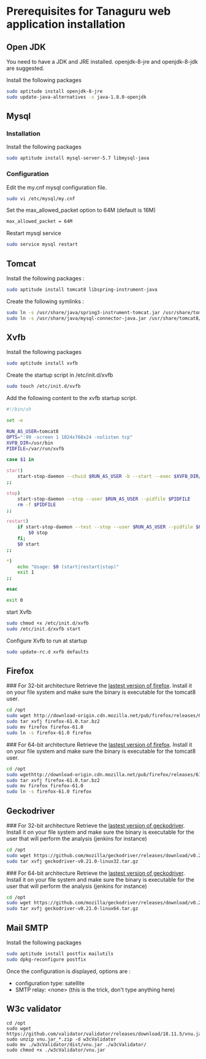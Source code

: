 # Prerequisites for Tanaguru web application installation

## Open JDK

You need to have a JDK and JRE installed. openjdk-8-jre and openjdk-8-jdk are suggested.

Install the following packages
```sh
sudo aptitude install openjdk-8-jre
sudo update-java-alternatives -s java-1.8.0-openjdk
```

## Mysql

### Installation

Install the following packages
```sh
sudo aptitude install mysql-server-5.7 libmysql-java
```

### Configuration

Edit the my.cnf mysql configuration file.
```sh
sudo vi /etc/mysql/my.cnf
```

Set the max_allowed_packet option to 64M (default is 16M)
```sh
max_allowed_packet = 64M
```

Restart mysql service
```sh
sudo service mysql restart
```

## Tomcat 

Install the following packages :
```sh
sudo aptitude install tomcat8 libspring-instrument-java
```

Create the following symlinks : 
```sh
sudo ln -s /usr/share/java/spring3-instrument-tomcat.jar /usr/share/tomcat8/lib/spring3-instrument-tomcat.jar
sudo ln -s /usr/share/java/mysql-connector-java.jar /usr/share/tomcat8/lib/mysql-connector-java.jar
```

## Xvfb

Install the following packages
```sh
sudo aptitude install xvfb
```

Create the startup script in /etc/init.d/xvfb
```sh
sudo touch /etc/init.d/xvfb
```

Add the following content to the xvfb startup script. 
```sh
#!/bin/sh

set -e

RUN_AS_USER=tomcat8
OPTS=":99 -screen 1 1024x768x24 -nolisten tcp"
XVFB_DIR=/usr/bin
PIDFILE=/var/run/xvfb

case $1 in

start)
    start-stop-daemon --chuid $RUN_AS_USER -b --start --exec $XVFB_DIR/Xvfb --make-pidfile --pidfile $PIDFILE -- $OPTS &
;;

stop)
    start-stop-daemon --stop --user $RUN_AS_USER --pidfile $PIDFILE
    rm -f $PIDFILE
;;

restart)
    if start-stop-daemon --test --stop --user $RUN_AS_USER --pidfile $PIDFILE >/dev/null; then
        $0 stop
    fi;
    $0 start
;;

*)
    echo "Usage: $0 (start|restart|stop)"
    exit 1
;;

esac

exit 0
```

start Xvfb
```sh
sudo chmod +x /etc/init.d/xvfb
sudo /etc/init.d/xvfb start
```

Configure Xvfb to run at startup
```sh
sudo update-rc.d xvfb defaults
```

## Firefox

### For 32-bit architecture
Retrieve the [lastest version of firefox](http://download.cdn.mozilla.net/pub/mozilla.org/firefox/releases/61.0/linux-i686/en-US/firefox-61.0.tar.bz2).
Install it on your file system and make sure the binary is executable for the tomcat8 user.
```sh
cd /opt
sudo wget http://download-origin.cdn.mozilla.net/pub/firefox/releases/61.0/linux-i686/en-US/firefox-61.0.tar.bz2
sudo tar xvfj firefox-61.0.tar.bz2
sudo mv firefox firefox-61.0
sudo ln -s firefox-61.0 firefox
```

### For 64-bit architecture
Retrieve the [lastest version of firefox](http://download.cdn.mozilla.net/pub/mozilla.org/firefox/releases/61.0/linux-x86_64/en-US/firefox-61.0.tar.bz2).
Install it on your file system and make sure the binary is executable for the tomcat8 user.
```sh
cd /opt
sudo wgethttp://download-origin.cdn.mozilla.net/pub/firefox/releases/61.0/linux-x86_64/en-US/firefox-61.0.tar.bz2
sudo tar xvfj firefox-61.0.tar.bz2
sudo mv firefox firefox-61.0
sudo ln -s firefox-61.0 firefox
```

## Geckodriver
### For 32-bit architecture
Retrieve the [lastest version of geckodriver](https://github.com/mozilla/geckodriver/releases/download/v0.21.0/geckodriver-v0.21.0-linux32.tar.gz).
Install it on your file system and make sure the binary is executable for the user that will perform the analysis (jenkins for instance)
```sh
cd /opt
sudo wget https://github.com/mozilla/geckodriver/releases/download/v0.21.0/geckodriver-v0.21.0-linux32.tar.gz
sudo tar xvfj geckodriver-v0.21.0-linux32.tar.gz
```

### For 64-bit architecture
Retrieve the [lastest version of geckodriver](https://github.com/mozilla/geckodriver/releases/download/v0.21.0/geckodriver-v0.21.0-linux64.tar.gz).
Install it on your file system and make sure the binary is executable for the user that will perform the analysis (jenkins for instance)
```sh
cd /opt
sudo wget https://github.com/mozilla/geckodriver/releases/download/v0.21.0/geckodriver-v0.21.0-linux64.tar.gz
sudo tar xvfj geckodriver-v0.21.0-linux64.tar.gz
```

## Mail SMTP

Install the following packages
```sh
sudo aptitude install postfix mailutils
sudo dpkg-reconfigure postfix
```
Once the configuration is displayed, options are :

* configuration type: satellite
* SMTP relay: &lt;none&gt; (this is the trick, don't type anything here)

## W3c validator
```
cd /opt
sudo wget https://github.com/validator/validator/releases/download/18.11.5/vnu.jar_18.11.5.zip
sudo unzip vnu.jar_*.zip -d w3cValidator
sudo mv ./w3cValidator/dist/vnu.jar ./w3cValidator/
sudo chmod +x ./w3cValidator/vnu.jar
```